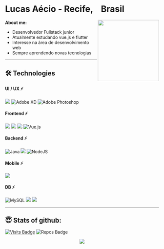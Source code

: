 <h1>
    Lucas Aécio - <b>Recife, <img src="https://image.flaticon.com/icons/svg/197/197386.svg" width="13"/> Brasil</b></li>
</h1>

<img align='right' src='https://i.pinimg.com/originals/e4/26/70/e426702edf874b181aced1e2fa5c6cde.gif' width='200'>

**About me:**

<ul>
  <li> Desenvolvedor Fullstack junior </li>
  <li> Atualmente estudando vue.js e flutter </li>
  <li> Interesse na área de desenvolvimento web </li>
  <li> Sempre aprendendo novas tecnologias </li>
</ul>

---

## 🛠 Technologies 

#### UI / UX ⚡
<div text-align="justify">
    <img src="https://img.shields.io/badge/Figma-9D56F7?style=for-the-badge&logo=figma&logoColor=fff&labelColor=F43700" />
    <img alt="Adobe XD" src="https://img.shields.io/badge/adobe%20xd%20-%23FF26BE.svg?&style=for-the-badge&logo=adobe%20xd&logoColor=white"/>
    <img alt="Adobe Photoshop" src="https://img.shields.io/badge/adobe%20photoshop%20-%2331A8FF.svg?&style=for-the-badge&logo=adobe%20photoshop&logoColor=white"/>
</div>

#### Frontend ⚡
<div text-align="justify">
<img src="https://img.shields.io/badge/Js-FFDC0B?style=for-the-badge&logo=javascript&logoColor=fff&labelColor=FFDC0B" />
<img src="https://img.shields.io/badge/Bootstrap-6C1FFF?style=for-the-badge&logo=bootstrap&logoColor=fff&labelColor=6C1FFF" />
<img src="https://img.shields.io/badge/UIkit-blue?style=for-the-badge&logo=uikit&logoColor=fff&labelColor=blue" />
<img alt="Vue.js" src="https://img.shields.io/badge/vuejs%20-%2335495e.svg?&style=for-the-badge&logo=vue.js&logoColor=%234FC08D"/>
</div>

#### Backend ⚡
<div text-align="justify">
    <img alt="Java" src="https://img.shields.io/badge/java-%23ED8B00.svg?&style=for-the-badge&logo=java&logoColor=white"/>
    <img src="https://img.shields.io/badge/PHP-7377AD?style=for-the-badge&logo=php&logoColor=fff&labelColor=7377AD" />
	<img alt="NodeJS" src="https://img.shields.io/badge/node.js%20-%2343853D.svg?&style=for-the-badge&logo=node.js&logoColor=white"/>
</div>

#### Mobile ⚡
<div text-align="justify">
<img src="https://img.shields.io/badge/Flutter-6b89ff?style=for-the-badge&logo=flutter&logoColor=fff&labelColor=6b89ff" />
</div>

#### DB ⚡
<div text-align="justify">
    <img alt="MySQL" src="https://img.shields.io/badge/mysql-%2300f.svg?&style=for-the-badge&logo=mysql&logoColor=white"/>
    <img src="https://img.shields.io/badge/MariaDB-012A62?style=for-the-badge&logo=mariadb&logoColor=fff&labelColor=012A62" />
    <img src="https://img.shields.io/badge/MongoDB-22A357?style=for-the-badge&logo=mongodb&logoColor=fff&labelColor=22A357" />
</div>

---

## 😇 Stats of github:

[![Visits Badge](https://badges.pufler.dev/visits/lucasaecio/lucasaecio?style=for-the-badge)](https://github.com/lucasaecio/lucasaecio)
![Repos Badge](https://badges.pufler.dev/repos/lucasaecio?style=for-the-badge)

<p align = "center">
  <img src = "https://github-readme-stats.vercel.app/api?username=lucasaecio&show_icons=true&theme=algolia&line_height=27">
</p>
